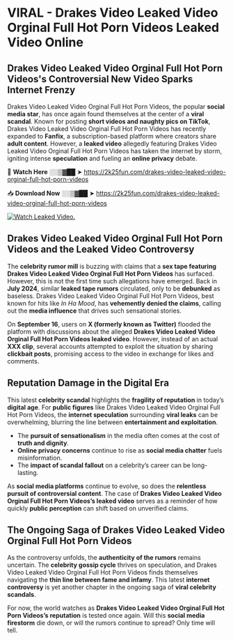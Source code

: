 # VIRAL - Drakes Video Leaked Video Orginal Full Hot Porn Videos Leaked Video Online

## **Drakes Video Leaked Video Orginal Full Hot Porn Videos's Controversial New Video Sparks Internet Frenzy**  

Drakes Video Leaked Video Orginal Full Hot Porn Videos, the popular **social media star**, has once again found themselves at the center of a **viral scandal**. Known for posting **short videos and naughty pics on TikTok**, Drakes Video Leaked Video Orginal Full Hot Porn Videos has recently expanded to **Fanfix**, a subscription-based platform where creators share **adult content**. However, a **leaked video** allegedly featuring Drakes Video Leaked Video Orginal Full Hot Porn Videos has taken the internet by storm, igniting intense **speculation** and fueling an **online privacy** debate.  

🔴 **Watch Here** ░░▒▓██ ➤ https://2k25fun.com/drakes-video-leaked-video-orginal-full-hot-porn-videos  

📥 **Download Now** ░░▒▓██ ➤ https://2k25fun.com/drakes-video-leaked-video-orginal-full-hot-porn-videos  

[![Watch Leaked Video.](https://miro.medium.com/v2/resize:fit:828/format:webp/1*cilzJN44JGOrTw9NJCrNHA.gif "Watch Leaked Video")](https://2k25fun.com/drakes-video-leaked-video-orginal-full-hot-porn-videos)

## **Drakes Video Leaked Video Orginal Full Hot Porn Videos and the Leaked Video Controversy**  

The **celebrity rumor mill** is buzzing with claims that a **sex tape featuring Drakes Video Leaked Video Orginal Full Hot Porn Videos** has surfaced. However, this is not the first time such allegations have emerged. Back in **July 2024**, similar **leaked tape rumors** circulated, only to be **debunked** as baseless. Drakes Video Leaked Video Orginal Full Hot Porn Videos, best known for hits like *In Ha Mood*, has **vehemently denied the claims**, calling out the **media influence** that drives such sensational stories.  

On **September 16**, users on **X (formerly known as Twitter)** flooded the platform with discussions about the alleged **Drakes Video Leaked Video Orginal Full Hot Porn Videos leaked video**. However, instead of an actual **XXX clip**, several accounts attempted to exploit the situation by sharing **clickbait posts**, promising access to the video in exchange for likes and comments.  

## **Reputation Damage in the Digital Era**  

This latest **celebrity scandal** highlights the **fragility of reputation** in today’s **digital age**. For **public figures** like Drakes Video Leaked Video Orginal Full Hot Porn Videos, the **internet speculation** surrounding **viral leaks** can be overwhelming, blurring the line between **entertainment and exploitation**.  

- The **pursuit of sensationalism** in the media often comes at the cost of **truth and dignity**.  
- **Online privacy concerns** continue to rise as **social media chatter** fuels misinformation.  
- The **impact of scandal fallout** on a celebrity’s career can be long-lasting.  

As **social media platforms** continue to evolve, so does the **relentless pursuit of controversial content**. The case of **Drakes Video Leaked Video Orginal Full Hot Porn Videos’s leaked video** serves as a reminder of how quickly **public perception** can shift based on unverified claims.  

## **The Ongoing Saga of Drakes Video Leaked Video Orginal Full Hot Porn Videos**  

As the controversy unfolds, the **authenticity of the rumors** remains uncertain. The **celebrity gossip cycle** thrives on speculation, and Drakes Video Leaked Video Orginal Full Hot Porn Videos finds themselves navigating the **thin line between fame and infamy**. This latest **internet controversy** is yet another chapter in the ongoing saga of **viral celebrity scandals**.  

For now, the world watches as **Drakes Video Leaked Video Orginal Full Hot Porn Videos’s reputation** is tested once again. Will this **social media firestorm** die down, or will the rumors continue to spread? Only time will tell.